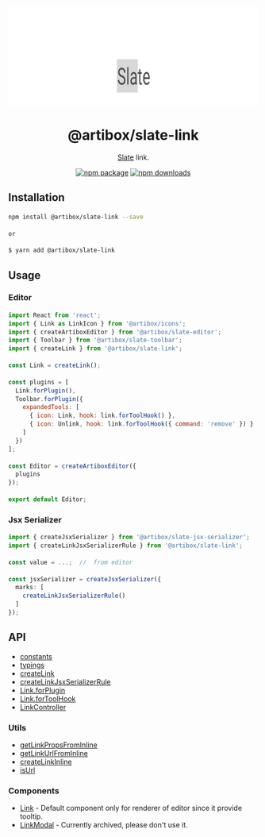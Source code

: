 <div align="center">
  <img
    src="https://raw.githubusercontent.com/ianstormtaylor/slate/master/docs/images/banner.png"
    height="200"
  />
</div>

<h1 align="center">@artibox/slate-link</h1>

<div align="center">

[Slate](https://github.com/ianstormtaylor/slate) link.

[![npm package](https://img.shields.io/npm/v/@artibox/slate-link.svg?maxAge=60)](https://www.npmjs.com/package/@artibox/slate-link)
[![npm downloads](https://img.shields.io/npm/dt/@artibox/slate-link.svg?maxAge=60)](https://www.npmjs.com/package/@artibox/slate-link)

</div>

## Installation

```bash
npm install @artibox/slate-link --save

or

$ yarn add @artibox/slate-link
```

## Usage

### Editor

```js
import React from 'react';
import { Link as LinkIcon } from '@artibox/icons';
import { createArtiboxEditor } from '@artibox/slate-editor';
import { Toolbar } from '@artibox/slate-toolbar';
import { createLink } from '@artibox/slate-link';

const Link = createLink();

const plugins = [
  Link.forPlugin(),
  Toolbar.forPlugin({
    expandedTools: [
      { icon: Link, hook: link.forToolHook() },
      { icon: Unlink, hook: link.forToolHook({ command: 'remove' }) }
    ]
  })
];

const Editor = createArtiboxEditor({
  plugins
});

export default Editor;
```

### Jsx Serializer

```ts
import { createJsxSerializer } from '@artibox/slate-jsx-serializer';
import { createLinkJsxSerializerRule } from '@artibox/slate-link';

const value = ...;  //  from editor

const jsxSerializer = createJsxSerializer({
  marks: [
    createLinkJsxSerializerRule()
  ]
});
```

## API

- [constants](./src/constants.ts)
- [typings](./src/typings.ts)
- [createLink](./src/link.ts#L20)
- [createLinkJsxSerializerRule](./src/jsx-serializer.ts)
- [Link.forPlugin](./src/link.ts#L26)
- [Link.forToolHook](./src/link.ts#L33)
- [LinkController](./src/controller.ts#L6)

### Utils

- [getLinkPropsFromInline](./src/utils/get-link-props-from-inline.ts)
- [getLinkUrlFromInline](./src/utils/get-link-url-from-inline.ts)
- [createLinkInline](./src/utils/create-link-inline.ts)
- [isUrl](./src/utils/is-url.ts)

### Components

- [Link](./src/components/link.tsx) - Default component only for renderer of editor since it provide tooltip.
- [LinkModal](./src/components/link-modal/link-modal.tsx) - Currently archived, please don't use it.
